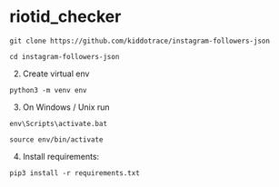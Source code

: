 # riotid_checker

`git clone https://github.com/kiddotrace/instagram-followers-json`

`cd instagram-followers-json`

2. Create virtual env

`python3 -m venv env`

3. On Windows / Unix run

`env\Scripts\activate.bat`

`source env/bin/activate`


4. Install requirements:

`pip3 install -r requirements.txt`

